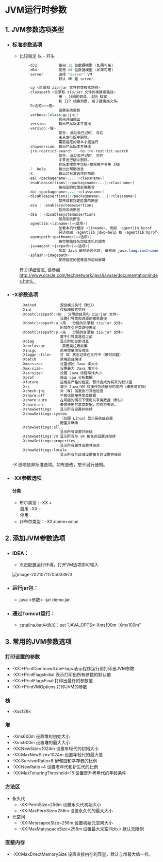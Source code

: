 # JVM运行时参数

## 1.  JVM参数选项类型

- ### 标准参数选项

  - 比较稳定 以 - 开头

    ```java
        -d32          使用 32 位数据模型 (如果可用)
        -d64          使用 64 位数据模型 (如果可用)
        -server       选择 "server" VM
                      默认 VM 是 server.
    
        -cp <目录和 zip/jar 文件的类搜索路径>
        -classpath <目录和 zip/jar 文件的类搜索路径>
                      用 ; 分隔的目录, JAR 档案
                      和 ZIP 档案列表, 用于搜索类文件。
        -D<名称>=<值>
                      设置系统属性
        -verbose:[class|gc|jni]
                      启用详细输出
        -version      输出产品版本并退出
        -version:<值>
                      警告: 此功能已过时, 将在
                      未来发行版中删除。
                      需要指定的版本才能运行
        -showversion  输出产品版本并继续
        -jre-restrict-search | -no-jre-restrict-search
                      警告: 此功能已过时, 将在
                      未来发行版中删除。
                      在版本搜索中包括/排除用户专用 JRE
        -? -help      输出此帮助消息
        -X            输出非标准选项的帮助
        -ea[:<packagename>...|:<classname>]
        -enableassertions[:<packagename>...|:<classname>]
                      按指定的粒度启用断言
        -da[:<packagename>...|:<classname>]
        -disableassertions[:<packagename>...|:<classname>]
                      禁用具有指定粒度的断言
        -esa | -enablesystemassertions
                      启用系统断言
        -dsa | -disablesystemassertions
                      禁用系统断言
        -agentlib:<libname>[=<选项>]
                      加载本机代理库 <libname>, 例如 -agentlib:hprof
                      另请参阅 -agentlib:jdwp=help 和 -agentlib:hprof=help
        -agentpath:<pathname>[=<选项>]
                      按完整路径名加载本机代理库
        -javaagent:<jarpath>[=<选项>]
                      加载 Java 编程语言代理, 请参阅 java.lang.instrument
        -splash:<imagepath>
                      使用指定的图像显示启动屏幕
    ```

    有关详细信息, 请参阅 http://www.oracle.com/technetwork/java/javase/documentation/index.html。

- ### -X参数选项

  ```java
      -Xmixed           混合模式执行（默认）
      -Xint             仅解释模式执行
      -Xbootclasspath:<用 ; 分隔的目录和 zip/jar 文件>
                        设置引导类和资源的搜索路径
      -Xbootclasspath/a:<用 ; 分隔的目录和 zip/jar 文件>
                        附加在引导类路径末尾
      -Xbootclasspath/p:<用 ; 分隔的目录和 zip/jar 文件>
                        置于引导类路径之前
      -Xdiag            显示附加诊断消息
      -Xnoclassgc        禁用类垃圾收集
      -Xincgc           启用增量垃圾收集
      -Xloggc:<file>    将 GC 状态记录在文件中（带时间戳）
      -Xbatch           禁用后台编译
      -Xms<size>        设置初始 Java 堆大小
      -Xmx<size>        设置最大 Java 堆大小
      -Xss<size>        设置 Java 线程堆栈大小
      -Xprof            输出 cpu 分析数据
      -Xfuture          启用最严格的检查，预计会成为将来的默认值
      -Xrs              减少 Java/VM 对操作系统信号的使用（请参阅文档）
      -Xcheck:jni       对 JNI 函数执行其他检查
      -Xshare:off       不尝试使用共享类数据
      -Xshare:auto      在可能的情况下使用共享类数据（默认）
      -Xshare:on        要求使用共享类数据，否则将失败。
      -XshowSettings    显示所有设置并继续
      -XshowSettings:system
                        （仅限 Linux）显示系统或容器
                        配置并继续
      -XshowSettings:all
                        显示所有设置并继续
      -XshowSettings:vm 显示所有与 vm 相关的设置并继续
      -XshowSettings:properties
                        显示所有属性设置并继续
      -XshowSettings:locale
                        显示所有与区域设置相关的设置并继续
  ```

  -X 选项是非标准选项。如有更改，恕不另行通知。

- ### -XX参数选项

  #### 分类

  - 布尔类型 : -XX +<option> 启用     -XX -<option> 停用
  - 非布尔类型：-XX:name=value

## 2. 添加JVM参数选项

- ### IDEA：    

  - 点击配置运行环境，打开VM选项即可输入

  ![image-20210711205033973](https://images-1301128659.cos.ap-beijing.myqcloud.com/MacBookPro202208051424366.png)

- ### 运行jar包： 

  - java <参数> -jar demo.jar

- ### 通过Tomcat运行：    

  - catalina.bat中添加：set "JAVA_OPTS=-Xms100m -Xmx100m"

## 3. 常用的JVM参数选项

### 打印设置的参数

- -XX:+PrintCommandLineFlags 表示程序运行前打印出JVM参数
- -XX:+PrintFlagsInitial 表示打印出所有参数的默认值
- -XX:+PrintFlagsFinal 打印出最终的参数值
- -XX:+PrintVMOptions 打印JVM的参数

### 栈

- -Xss128k

### 堆

- -Xms600m    设置堆的初始大小
- -Xmx600m   设置堆的最大大小
- -XX:NewSize=1024m  设置年轻代的初始大小
- -XX:MaxNewSize=1024m  设置年轻代的最大值
- -XX:SurvivorRatio=8 伊甸园和幸存者的比例
- -XX:NewRatio=4 设置老年代和新生代的比例
- -XX:MaxTenuringThreshold=15 设置晋升老年代的年龄条件

### 方法区

- 永久代
  - -XX:PermSize=256m 设置永久代初始大小
  - -XX:MaxPernSize=256m 设置永久代的最大大小
- 元空间
  - -XX:MetasapceSize=256m 设置初始元空间大小
  - -XX:MaxMatespaceSize=256m 设置最大元空间大小 默认无限制

### 直接内存

- -XX:MaxDirectMemorySize  设置直接内存的容量，默认与堆最大值一样。

